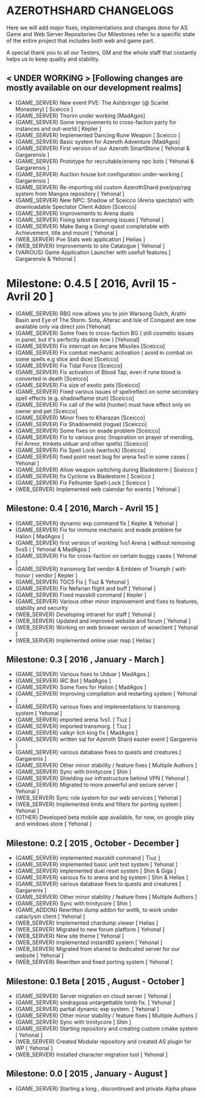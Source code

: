 # AZEROTHSHARD CHANGELOGS
Here we will add _major_ fixes, implementations and changes done for AS Game and Web Server Repositories
Our Milestones refer to a specific state of the entire project that includes both web and game part.

A special thank you to all our Testers, GM and the whole staff that costantly helps us to keep quality and stability.

## < UNDER WORKING >  [Following changes are mostly available on our development realms]
* {GAME_SERVER} New event PVE: The Ashbringer (@ Scarlet Monastery) [ Sceicco ]
* {GAME_SERVER} Thorim under working [MadAgos]
* {GAME_SERVER} Some improvements to cross-faction party for instances and out-world [ Kepler ]
* {GAME_SERVER} Implemented Dancing Rune Weapon [ Sceicco ]
* {GAME_SERVER} Basic system for Azeroth Adventure [MadAgos]
* {GAME_SERVER} First version of our Azeroth SmartStone [ Yehonal & Gargarensis ]
* {GAME_SERVER} Prototype for recruitable/enemy npc bots [ Yehonal & Gargarensis ]
* {GAME_SERVER} Auction house bot configuration under-working [ Gargarensis ]
* {GAME_SERVER} Re-importing old custom AzerothShard pve/pvp/rpg system from Mangos repository [ Yehonal ]
* {GAME_SERVER} New NPC: Shadow of Sceicco (Arena spectator) with downloadable Spectator Client Addon  [Sceicco]
* {GAME_SERVER} Improvements to Arena duels
* {GAME_SERVER} Fixing latest transmorg issues [ Yehonal ]
* {GAME_SERVER} Make Bang a Gong! quest completable with Achievement, title and mount [ Yehonal ]
* {WEB_SERVER} Pve Stats web application [ Helias ]
* {WEB_SERVER} Improvements to site Catalogue [ Yehonal ]
* {VARIOUS} Game Application Launcher with usefull features [ Gargarensis & Yehonal ]

# Milestone: 0.4.5 [ 2016, Avril 15 - Avril 20 ]
* {GAME_SERVER} RBG now allows you to join Warsong Gulch, Arathi Basin and Eye of The Storm. Sota, Alterac and Isle of Conquest are now available only via direct join [Yehonal]
* {GAME_SERVER} Some fixes to cross-faction BG ( still cosmetic issues in panel, but it's perfectly doable now ) [Yehonal]
* {GAME_SERVER} Fix interrupt on Arcane Missiles [Sceicco]
* {GAME_SERVER} Fix combat mechanic activation ( avoid in combat on some spells e.g slice and dice) [Sceicco]
* {GAME_SERVER} Fix Tidal Force [Sceicco]
* {GAME_SERVER} Fix activation of Blood Tap, even if rune blood is converted in death [Sceicco]
* {GAME_SERVER} Fix size of exotic pets [Sceicco]
* {GAME_SERVER} Fixed various issues of spellreflect on some secondary spell effects (e.g. shadowflame stun) [Sceicco]
* {GAME_SERVER} Fix call of the wild (hunter) must have effect only on owner and pet [Sceicco]
* {GAME_SERVER} Minor fixes to Kharazan [Sceicco]
* {GAME_SERVER} Fix Shadowmeld (rogue) [Sceicco]
* {GAME_SERVER} Some fixes on evade problem [Sceicco]
* {GAME_SERVER} Fix to various proc (Inspiration on prayer of mending, Fel Armor, trinkets ulduar and other spells) [Sceicco]
* {GAME_SERVER} Fix Spell Lock (warlock) [Sceicco]
* {GAME_SERVER} fixed point reset bug for arena 1vs1 in some cases [ Yehonal ]
* {GAME_SERVER} Allow weapon switching during Bladestorm [ Sceicco ]
* {GAME_SERVER} fix Cyclone vs Bladestorm [ Sceicco ]
* {GAME_SERVER} Fix Felhunter Spell-Lock [ Sceicco ]
* {WEB_SERVER} Implemented web calendar for events [ Yehonal ]


## Milestone: 0.4 [ 2016, March - Avril 15 ]
* {GAME_SERVER} dynamic exp command fix [ Kepler & Yehonal ]
* {GAME_SERVER} Fix for immune mechanic and evade problem for Halion [ MadAgos ]
* {GAME_SERVER} first version of working 1vs1 Arena ( without removing 5vs5 ) [ Yehonal & MadAgos ]
* {GAME_SERVER} Fix for cross-faction on certain buggy cases [ Yehonal ]
* {GAME_SERVER} transmorg Set vendor & Emblem of Triumph ( with honor ) vendor [ Kepler ]
* {GAME_SERVER} TOC5 Fix [ Tiuz & Yehonal ]
* {GAME_SERVER} Fix Nefarian flight and buff [ Yehonal ]
* {GAME_SERVER} Fixed maxskill command [ Kepler ]
* {GAME_SERVER} Various other minor improvement and fixes to features, stability and security
* {WEB_SERVER} Developing intranet for staff [ Yehonal ]
* {WEB_SERVER} Updated and improved website and forum [ Yehonal ]
* {WEB_SERVER} Working on web browser version of wowclient [ Yehonal ]
* {WEB_SERVER} Implemented online user map [ Helias ]

## Milestone: 0.3 [ 2016 , January - March ]
* {GAME_SERVER} Various fixes to Ulduar [ MadAgos ]
* {GAME_SERVER} IRC Bot [ MadAgos ]
* {GAME_SERVER} Some fixes for Halion [ MadAgos ]
* {GAME_SERVER} Improving compilation and restarting system [ Yehonal ]
* {GAME_SERVER} various fixes and implementations to transmorg. system [ Yehonal ]
* {GAME_SERVER} imported arena 1vs1. [ Tiuz ]
* {GAME_SERVER} imported transmorg. [ Tiuz ]
* {GAME_SERVER} valkyr lich king fix [ MadAgos ]
* {GAME_SERVER} written sql for Azeroth Shard easter event [ Gargarenis ]
* {GAME_SERVER} various database fixes to quests and creatures [ Gargarenis ]
* {GAME_SERVER} Other minor stability / feature fixes [ Multiple Authors ]
* {GAME_SERVER} Sync with trinitycore [ Shin ]
* {GAME_SERVER} Shielding our infrastructure behind VPN [ Yehonal ]
* {GAME_SERVER} Migrated to more powerful and secure server [ Yehonal ]
* {WEB_SERVER} Sync role system for our web services [ Yehonal ]
* {WEB_SERVER} Implemented limits and filters for porting system [ Yehonal ]
* {OTHER} Developed beta mobile app available, for now, on google play and windows store [ Yehonal ]

## Milestone: 0.2 [ 2015 , October - December ]
* {GAME_SERVER} implemented maxskill command [ Tiuz ]
* {GAME_SERVER} implemented basic unit test system [ Yehonal ]
* {GAME_SERVER} implemented duel reset system [ Shin & Giga ]
* {GAME_SERVER} various fix to arena and bg system [ Shin & Helias ]
* {GAME_SERVER} various database fixes to quests and creatures [ Gargarenis ]
* {GAME_SERVER} Other minor stability / feature fixes [ Multiple Authors ]
* {GAME_SERVER} Sync with trinitycore [ Shin ]
* {GAME_ADDON} Rewritten dump addon for wotlk, to work under cataclysm client [ Yehonal ]
* {WEB_SERVER} Implemented chardump viewer [ Helias ]
* {WEB_SERVER} Migrated to new forum platform [ Yehonal ]
* {WEB_SERVER} New site theme [ Yehonal ]
* {WEB_SERVER} Implemented instant80 system [ Yehonal ]
* {WEB_SERVER} Migrated from shared to dedicated server for our website [ Yehonal ]
* {WEB_SERVER} Rewritten and fixed porting system [ Yehonal ]

## Milestone: 0.1 Beta [ 2015 , August - October ]
* {GAME_SERVER} Server migration on cloud server [ Yehonal ]
* {GAME_SERVER} sindragosa untargettable tomb fix. [ Yehonal ]
* {GAME_SERVER} partial dynamic exp system. [ Yehonal ]
* {GAME_SERVER} Other minor stability / feature fixes [ Multiple Authors ]
* {GAME_SERVER} Sync with trinitycore [ Shin ]
* {GAME_SERVER} Starting repository and creating custom cmake system [ Yehonal ]
* {WEB_SERVER} Created Modular repository and created AS plugin for WP [ Yehonal ]
* {WEB_SERVER} Installed character migration tool [ Yehonal ]

## Milestone: 0.0 [ 2015 , January - August ]
* {GAME_SERVER} Starting a long , discontinued and private Alpha phase
